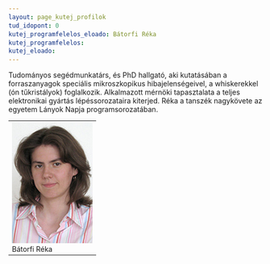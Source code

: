 ```yaml
---
layout: page_kutej_profilok
tud_idopont: 0
kutej_programfelelos_eloado: Bátorfi Réka
kutej_programfelelos: 
kutej_eloado: 
---
```



Tudományos segédmunkatárs, és PhD hallgató, aki kutatásában a forraszanyagok speciális mikroszkopikus hibajelenségeivel, a whiskerekkel (ón tűkristályok) foglalkozik. Alkalmazott mérnöki tapasztalata a teljes elektronikai gyártás lépéssorozataira kiterjed. Réka a tanszék nagykövete az egyetem Lányok Napja programsorozatában.

 <table class="picture">
<tr>
<td>

<div class="gallery">
    <img src="images/kutatok_Batorfi_ETT.jpg" max-width="250" max-height="200">
  <div class="desc">Bátorfi Réka</div>
</div>

</td>
</tr>
</table>

